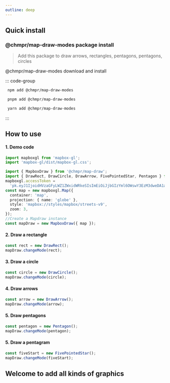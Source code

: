 ```yaml
---
outline: deep
---
```


## Quick install

### @chmpr/map-draw-modes package install

> Add this package to draw arrows, rectangles, pentagons, pentagons, circles

@chmpr/map-draw-modes download and install

::: code-group

```sh [npm]
 npm add @chmpr/map-draw-modes
```

```sh [pnpm]
 pnpm add @chmpr/map-draw-modes
```

```sh [yarn]
 yarn add @chmpr/map-draw-modes
```

:::

## How to use

#### 1. Demo code

```ts
import mapboxgl from 'mapbox-gl';
import 'mapbox-gl/dist/mapbox-gl.css';

import { MapboxDraw } from '@chmpr/map-draw';
import { DrawRect, DrawCircle, DrawArrow, FivePointedStar, Pentagon } from '@chmpr/map-draw-modes';
mapboxgl.accessToken =
  'pk.eyJ1IjoidHVzaGFyLWZ1ZWxidWRkeSIsImEiOiJjbGIzYml6OWswY3EzM3dweDA1am82OGhqIn0.dQ99KMNUXLKu6MXi1VlwxA';
const map = new mapboxgl.Map({
  container: 'map',
  projection: { name: 'globe' },
  style: 'mapbox://styles/mapbox/streets-v9',
  zoom: 3,
});
//Create a Mapdraw instance
const mapDraw = new MapboxDraw({ map });
```

#### 2. Draw a rectangle

```ts
const rect = new DrawRect();
mapDraw.changeMode(rect);
```

#### 3. Draw a circle

```ts
const circle = new DrawCircle();
mapDraw.changeMode(circle);
```

#### 4. Draw arrows

```ts
const arrow = new DrawArrow();
mapDraw.changeMode(arrow);
```

#### 5. Draw pentagons

```ts
const pentagon = new Pentagon();
mapDraw.changeMode(pentagon);
```

#### 5. Draw a pentagram

```ts
const fiveStart = new FivePointedStar();
mapDraw.changeMode(fiveStart);
```

## Welcome to add all kinds of graphics
